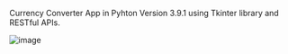 Currency Converter App in Pyhton Version 3.9.1 using Tkinter library and RESTful APIs.



![image](https://user-images.githubusercontent.com/92085719/153762240-03c82dc0-e885-4237-9538-c4b7f5fd71ae.png)
